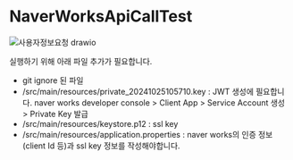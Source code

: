 # NaverWorksApiCallTest

![사용자정보요청 drawio](https://github.com/user-attachments/assets/ee736fb4-e686-4676-89e5-3b17a31d4d6f)

실행하기 위해 아래 파일 추가가 필요합니다.
 - git ignore 된 파일
  - /src/main/resources/private_20241025105710.key : JWT 생성에 필요합니다. naver works developer console > Client App > Service Account 생성 > Private Key 발급
  - /src/main/resources/keystore.p12 : ssl key
  - /src/main/resources/application.properties : naver works의 인증 정보(client Id 등)과 ssl key 정보를 작성해야합니다.
